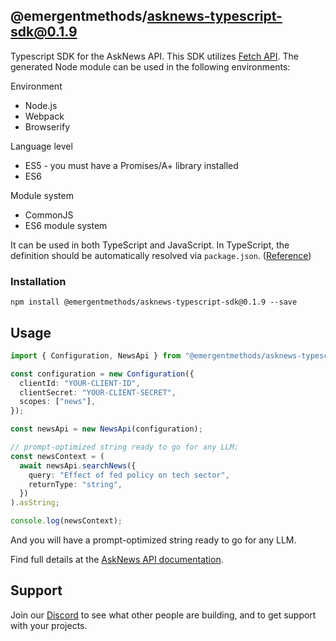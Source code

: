 ## @emergentmethods/asknews-typescript-sdk@0.1.9

Typescript SDK for the AskNews API.
This SDK utilizes [Fetch API](https://fetch.spec.whatwg.org/). The generated Node module can be used in the following environments:

Environment
* Node.js
* Webpack
* Browserify

Language level
* ES5 - you must have a Promises/A+ library installed
* ES6

Module system
* CommonJS
* ES6 module system

It can be used in both TypeScript and JavaScript. In TypeScript, the definition should be automatically resolved via `package.json`. ([Reference](http://www.typescriptlang.org/docs/handbook/typings-for-npm-packages.html))

### Installation

```
npm install @emergentmethods/asknews-typescript-sdk@0.1.9 --save
```

## Usage

```ts
import { Configuration, NewsApi } from "@emergentmethods/asknews-typescript-sdk";

const configuration = new Configuration({
  clientId: "YOUR-CLIENT-ID",
  clientSecret: "YOUR-CLIENT-SECRET",
  scopes: ["news"],
});

const newsApi = new NewsApi(configuration);

// prompt-optimized string ready to go for any LLM:
const newsContext = (
  await newsApi.searchNews({
    query: "Effect of fed policy on tech sector",
    returnType: "string",
  })
).asString;

console.log(newsContext);

```

And you will have a prompt-optimized string ready to go for any LLM.

Find full details at the [AskNews API documentation](https://docs.asknews.app).

## Support

Join our [Discord](https://discord.gg/2Yw66XXEhY) to see what other people are building, and to get support with your projects.
